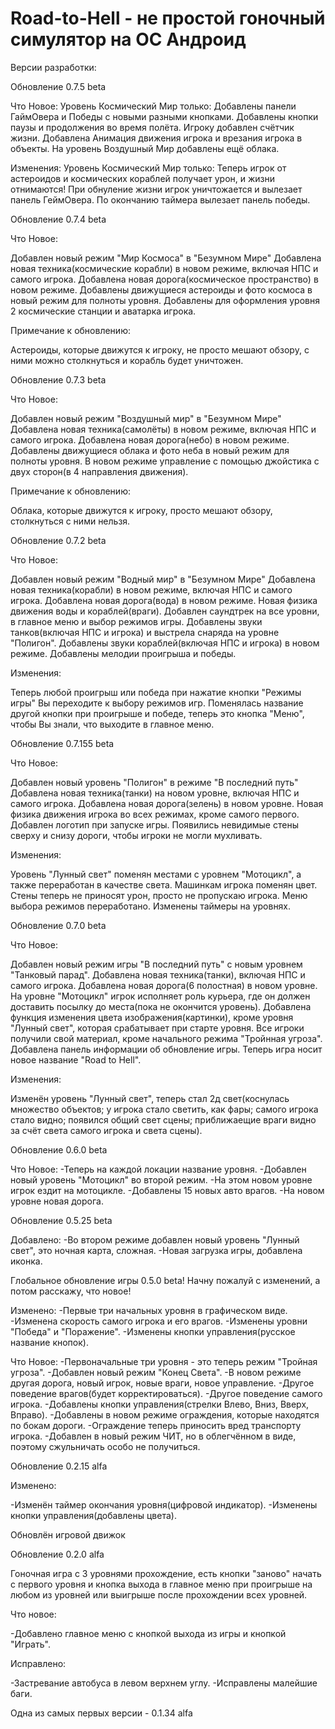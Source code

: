 # Road-to-Hell - не простой гоночный симулятор на ОС Андроид
Версии разработки:

Обновление 0.7.5 beta

Что Новое:
Уровень Космический Мир только:
Добавлены панели ГаймОвера и Победы с новыми разными кнопками.
Добавлены кнопки паузы и продолжения во время полёта.
Игроку добавлен счётчик жизни.
Добавлена Анимация движения игрока и врезания игрока в объекты.
На уровень Воздушный Мир добавлены ещё облака.

Изменения:
Уровень Космический Мир только:
Теперь игрок от астероидов и космических кораблей получает урон, и жизни отнимаются!
При обнуление жизни игрок уничтожается и вылезает панель ГеймОвера.
По окончанию таймера вылезает панель победы.  

Обновление 0.7.4 beta

Что Новое:

Добавлен новый режим "Мир Космоса" в "Безумном Мире"
Добавлена новая техника(космические корабли) в новом режиме, включая НПС и самого игрока.
Добавлена новая дорога(космическое пространство) в новом режиме.
Добавлены движущиеся астероиды и фото космоса в новый режим для полноты уровня.
Добавлены для оформления уровня 2 космические станции и аватарка игрока.


Примечание к обновлению:

Астероиды, которые движутся к игроку, не просто мешают обзору, с ними можно столкнуться и корабль будет уничтожен.

Обновление 0.7.3 beta 

Что Новое: 

Добавлен новый режим "Воздушный мир" в "Безумном Мире" 
Добавлена новая техника(самолёты) в новом режиме, включая НПС и самого игрока. 
Добавлена новая дорога(небо) в новом режиме. 
Добавлены движущиеся облака и фото неба в новый режим для полноты уровня. 
В новом режиме управление с помощью джойстика с двух сторон(в 4 направления движения). 

Примечание к обновлению: 

Облака, которые движутся к игроку, просто мешают обзору, столкнуться с ними нельзя. 

Обновление 0.7.2 beta 

Что Новое:

Добавлен новый режим "Водный мир" в "Безумном Мире"
Добавлена новая техника(корабли) в новом режиме, включая НПС и самого игрока.
Добавлена новая дорога(вода) в новом режиме.
Новая физика движения воды и кораблей(враги).
Добавлен саундтрек на все уровни, в главное меню и выбор режимов игры.
Добавлены звуки танков(включая НПС и игрока) и выстрела снаряда на уровне "Полигон".
Добавлены звуки кораблей(включая НПС и игрока) в новом режиме.
Добавлены мелодии проигрыша и победы.  

Изменения: 

Теперь любой проигрыш или победа при нажатие кнопки "Режимы игры" Вы переходите к выбору режимов игр.
Поменялась название другой кнопки при проигрыше и победе, теперь это кнопка "Меню", чтобы Вы знали,
что выходите в главное меню.

Обновление 0.7.155 beta 

Что Новое: 

Добавлен новый уровень "Полигон" в режиме "В последний путь" 
Добавлена новая техника(танки) на новом уровне, включая НПС и самого игрока. 
Добавлена новая дорога(зелень) в новом уровне. 
Новая физика движения игрока во всех режимах, кроме самого первого. 
Добавлен логотип при запуске игры. 
Появились невидимые стены сверху и снизу дороги, чтобы игроки не могли мухливать. 

Изменения: 

Уровень "Лунный свет" поменян местами с уровнем "Мотоцикл", а также переработан в качестве света. 
Машинкам игрока поменян цвет. 
Стены теперь не приносят урон, просто не пропускаю игрока. 
Меню выбора режимов переработано. 
Изменены таймеры на уровнях.

Обновление 0.7.0 beta 

Что Новое:

Добавлен новый режим игры "В последний путь" с новым уровнем "Танковый парад".
Добавлена новая техника(танки), включая НПС и самого игрока.
Добавлена новая дорога(6 полостная) в новом уровне.
На уровне "Мотоцикл" игрок исполняет роль курьера, где он должен доставить посылку до места(пока не окончится уровень).
Добавлена функция изменения цвета изображения(картинки), кроме уровня "Лунный свет", которая срабатывает при старте уровня.
Все игроки получили свой материал, кроме начального режима "Тройнная угроза".
Добавлена панель информации об обновление игры.
Теперь игра носит новое название "Road to Hell".

Изменения:

Изменён уровень "Лунный свет", теперь стал 2д свет(коснулась множество объектов; у игрока стало светить, как фары;
самого игрока стало видно; появился общий свет сцены; приближаещие враги видно за счёт света самого игрока и света сцены).

Обновление 0.6.0 beta

Что Новое:
-Теперь на каждой локации название уровня.
-Добавлен новый уровень "Мотоцикл" во второй режим.
-На этом новом уровне игрок ездит на мотоцикле.
-Добавлены 15 новых авто врагов.
-На новом уровне новая дорога.

Обновление 0.5.25 beta

Добавлено:
-Во втором режиме добавлен новый уровень "Лунный свет", это ночная карта, сложная.
-Новая загрузка игры, добавлена иконка.

Глобальное обновление игры 0.5.0 beta!
Начну пожалуй с изменений, а потом расскажу, что новое!

Изменено:
-Первые три начальных уровня в графическом виде.
-Изменена скорость самого игрока и его врагов.
-Изменены уровни "Победа" и "Поражение".
-Изменены кнопки управления(русское название кнопок).

Что Новое:
-Первоначальные три уровня - это теперь режим "Тройная угроза".
-Добавлен новый режим "Конец Света".
-В новом режиме другая дорога, новый игрок, новые враги, новое управление.
-Другое поведение врагов(будет корректироваться).
-Другое поведение самого игрока.
-Добавлены кнопки управления(стрелки Влево, Вниз, Вверх, Вправо).
-Добавлены в новом режиме ограждения, которые находятся по бокам дороги.
-Ограждение теперь приносить вред транспорту игрока.
-Добавлен в новый режим ЧИТ, но в облегчённом в виде, поэтому сжульничать особо не получиться.

Обновление 0.2.15 alfa

Изменено:

-Изменён таймер окончания уровня(цифровой индикатор).
-Изменены кнопки управления(добавлены цвета).

Обновлён игровой движок

Обновление 0.2.0 alfa 

Гоночная игра с 3 уровнями прохождение, есть кнопки "заново" начать с первого уровня и кнопка выхода в главное меню при проигрыше на любом из уровней или выигрыше после прохождении всех уровней.

Что новое:

-Добавлено главное меню с кнопкой выхода из игры и кнопкой "Играть".

Исправлено:

-Застревание автобуса в левом верхнем углу.
-Исправлены малейшие баги.

Одна из самых первых версии - 0.1.34 alfa
